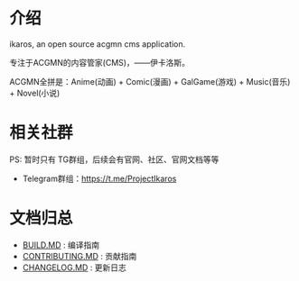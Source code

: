 # 介绍
ikaros, an open source acgmn cms application.

专注于ACGMN的内容管家(CMS)，——伊卡洛斯。

ACGMN全拼是：Anime(动画) + Comic(漫画) + GalGame(游戏) + Music(音乐) + Novel(小说)

# 相关社群
PS: 暂时只有 TG群组，后续会有官网、社区、官网文档等等
- Telegram群组：https://t.me/ProjectIkaros

# 文档归总
- [BUILD.MD](BUILD.MD) : 编译指南
- [CONTRIBUTING.MD](CONTRIBUTING.MD) : 贡献指南
- [CHANGELOG.MD](CHANGELOG.MD) : 更新日志